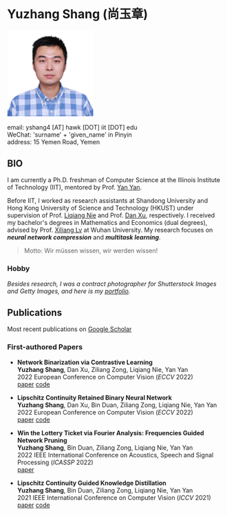 # Yuzhang Shang (尚玉章)

<img src="yuzhang.png" width="200">
    
email: yshang4 [AT] hawk [DOT] iit [DOT] edu     
WeChat: 'surname' + 'given_name' in Pinyin    
address: 15 Yemen Road, Yemen    

## BIO
I am currently a Ph.D. freshman of Computer Science at the Illinois Institute of Technology (IIT), mentored by Prof. [Yan Yan](https://tomyan555.github.io/).    

Before IIT, I worked as research assistants at Shandong University and Hong Kong University of Science and Technology (HKUST) under supervision of Prof. [Liqiang Nie](https://liqiangnie.github.io/index.html) and Prof. [Dan Xu](https://www.danxurgb.net/), respectively. I received my bachelor's degrees in Mathematics and Economics (dual degrees), advised by Prof. [Xiliang Lv](https://scholar.google.com/citations?user=SIJCkXcAAAAJ&hl=en) at Wuhan University. My research focuses on **_neural network compression_** and **_multitask learning_**.    


> Motto: Wir müssen wissen, wir werden wissen!    

### Hobby
_Besides research, I was a contract photographer for Shutterstock Images and Getty Images, and here is my [portfolio](https://500px.com.cn/shang)._
&nbsp;   
    
## Publications 
Most recent publications on [Google Scholar](https://scholar.google.com/citations?user=6ZPL5E0AAAAJ&hl=zh-CN&citsig=AMD79oqEOpz5S5-oOv8pxWp3FtdO-RXVSQ)

### First-authored Papers

* **Network Binarization via Contrastive Learning**    
**Yuzhang Shang**, Dan Xu, Ziliang Zong, Liqiang Nie, Yan Yan  
2022 European Conference on Computer Vision (_ECCV_ 2022)  
[paper](https://arxiv.org/abs/2207.02970) [code](https://github.com/42Shawn/CMIM)

* **Lipschitz Continuity Retained Binary Neural Network**    
**Yuzhang Shang**, Dan Xu, Bin Duan, Ziliang Zong, Liqiang Nie, Yan Yan  
2022 European Conference on Computer Vision (_ECCV_ 2022)  
[paper](https://arxiv.org/abs/2207.06540) [code](https://github.com/42Shawn/LCR_BNN)

* **Win the Lottery Ticket via Fourier Analysis: Frequencies Guided Network Pruning**    
**Yuzhang Shang**, Bin Duan, Ziliang Zong, Liqiang Nie, Yan Yan  
2022 IEEE International Conference on Acoustics, Speech and Signal Processing (_ICASSP_ 2022)  
[paper](https://arxiv.org/pdf/2201.12712.pdf) 

* **Lipschitz Continuity Guided Knowledge Distillation**    
**Yuzhang Shang**, Bin Duan, Ziliang Zong, Liqiang Nie, Yan Yan  
2021 IEEE International Conference on Computer Vision (_ICCV_ 2021)    
[paper](https://openaccess.thecvf.com/content/ICCV2021/papers/Shang_Lipschitz_Continuity_Guided_Knowledge_Distillation_ICCV_2021_paper.pdf)  [code](https://github.com/42Shawn/LONDON/tree/master)    


<!-- You can use the [editor on GitHub](https://github.com/42Shawn/yuzhang-github.io/edit/gh-pages/index.md) to maintain and preview the content for your website in Markdown files.

Whenever you commit to this repository, GitHub Pages will run [Jekyll](https://jekyllrb.com/) to rebuild the pages in your site, from the content in your Markdown files.

### Markdown

Markdown is a lightweight and easy-to-use syntax for styling your writing. It includes conventions for

```markdown
Syntax highlighted code block

# Header 1
## Header 2
### Header 3

- Bulleted
- List

1. Numbered
2. List

**Bold** and _Italic_ and `Code` text

[Link](url) and ![Image](src)
```

For more details see [GitHub Flavored Markdown](https://guides.github.com/features/mastering-markdown/).

### Jekyll Themes

Your Pages site will use the layout and styles from the Jekyll theme you have selected in your [repository settings](https://github.com/42Shawn/yuzhang-github.io/settings/pages). The name of this theme is saved in the Jekyll `_config.yml` configuration file.

### Support or Contact

Having trouble with Pages? Check out our [documentation](https://docs.github.com/categories/github-pages-basics/) or [contact support](https://support.github.com/contact) and we’ll help you sort it out.
 -->
